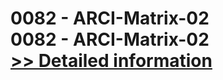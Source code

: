 # 0082 - ARCI-Matrix-02<br />0082 - ARCI-Matrix-02<br />[>> Detailed information](https://secure.shareit.com/shareit/product.html?productid=300951622&affiliateid=200057808)